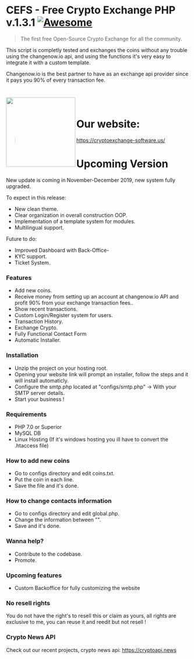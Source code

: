 #
# CEFS - Free Crypto Exchange PHP v.1.3.1 [![Awesome](https://cdn.rawgit.com/sindresorhus/awesome/d7305f38d29fed78fa85652e3a63e154dd8e8829/media/badge.svg)](https://github.com/sindresorhus/awesome)
> The first free Open-Source Crypto Exchange for all the community.

This script is completly tested and exchanges the coins without any trouble using the changenow.io api, and using the functions it's very easy to integrate it with a custom template.

Changenow.io is the best partner to have as an exchange api provider since it pays you 90% of every transaction fee.

#
<img src="http://cryptoexchange-software.us/images/logob.png" height="190px" align="left" /><br>
# Our website: 
> https://cryptoexchange-software.us/
#
#


# Upcoming Version

New update is coming in November-December 2019, new system fully upgraded.

To expect in this release:
- New clean theme.
- Clear organization in overall construction OOP.
- Implementation of a template system for modules.
- Multilingual support.

Future to do:
- Improved Dashboard with Back-Office-
- KYC support.
- Ticket System.



### Features
 - Add new coins.
 - Receive money from setting up an account at changenow.io API and profit 90% from your exchange transaction fees..
 - Show recent transactions.
 - Custom Login/Register system for users.
 - Transaction History.
 - Exchange Crypto.
 - Fully Functional Contact Form
 - Automatic Installer.


### Installation

- Unzip the project on your hosting root.
- Opening your website link will prompt an installer, follow the steps and it will install automaticly.
- Configure the smtp.php located at "configs/smtp.php" -> With your SMTP server details.
- Start your business !

### Requirements

- PHP 7.0 or Superior
- MySQL DB
- Linux Hosting (If it's windows hosting you ill have to convert the .htaccess file)


### How to add new coins

- Go to configs directory and edit coins.txt.
- Put the coin in each line.
- Save the file and it's done.

### How to change contacts information

- Go to configs directory and edit global.php.
- Change the information between "".
- Save and it's done.

### Wanna help? 

 - Contribute to the codebase.
 - Promote.
 
 ### Upcoming features
 
 - Custom Backoffice for fully customizing the website
 
 ### No resell rights
 
 You do not have the right's to resell this or claim as yours, all rights are exclusive to me, you can reuse it and reedit but not resell !
 
  ### Crypto News API
  Check out our recent projects, crypto news api:
  https://cryptoapi.news
